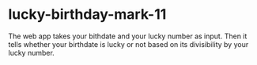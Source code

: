 # lucky-birthday-mark-11

The web app takes your bithdate and your lucky number as input.
Then it tells whether your birthdate is lucky or not based on its divisibility by your lucky number.
